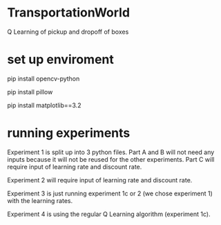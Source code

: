 # TransportationWorld
Q Learning of pickup and dropoff of boxes

# set up enviroment
pip install opencv-python

pip install pillow

pip install matplotlib==3.2

# running experiments
Experiment 1 is split up into 3 python files.
  Part A and B will not need any inputs because it will not be reused for the other experiments.
  Part C will require input of learning rate and discount rate.

Experiment 2 will require input of learning rate and discount rate.

Experiment 3 is just running experiment 1c or 2 (we chose experiment 1) with the learning rates.

Experiment 4 is using the regular Q Learning algorithm (experiment 1c).
